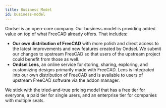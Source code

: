 ```yaml
---
title: Business Model
id: business-model
---
```


Ondsel is an open-core company. Our business model is providing added value on top of what FreeCAD already offers. That includes:

- **Our own distribution of FreeCAD** with more polish and direct access to the latest improvements and new features created by Ondsel. We submit our changes to upstream FreeCAD so that users of the upstream project could benefit from those as well.
- **Ondsel Lens**, an online service for storing, sharing, exploring, and customizing designs primarily made with FreeCAD. Lens is integrated into our own distribution of FreeCAD and is available to users of upstream FreeCAD software via the addon manager.

We stick with the tried-and-true pricing model that has a free tier for everyone, a paid tier for single users, and an enterprise tier for companies with multiple seats.
